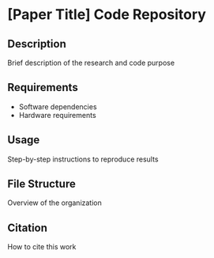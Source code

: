 # [Paper Title] Code Repository
 
## Description
Brief description of the research and code purpose
 
## Requirements
- Software dependencies
- Hardware requirements
 
## Usage
Step-by-step instructions to reproduce results
 
## File Structure
Overview of the organization
 
## Citation
How to cite this work
